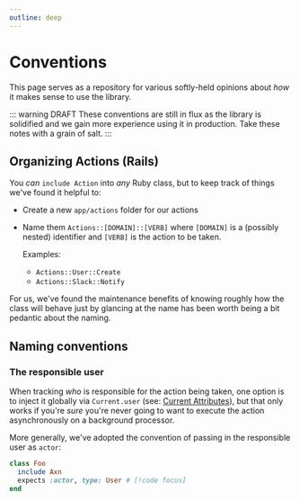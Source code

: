 ```yaml
---
outline: deep
---
```


# Conventions

This page serves as a repository for various softly-held opinions about _how_ it makes sense to use the library.

::: warning DRAFT
These conventions are still in flux as the library is solidified and we gain more experience using it in production. Take these notes with a grain of salt.
:::

## Organizing Actions (Rails)

You _can_ `include Action` into _any_ Ruby class, but to keep track of things we've found it helpful to:

  * Create a new `app/actions` folder for our actions
  * Name them `Actions::[DOMAIN]::[VERB]` where `[DOMAIN]` is a (possibly nested) identifier and `[VERB]` is the action to be taken.

    Examples:
      * `Actions::User::Create`
      * `Actions::Slack::Notify`

For us, we've found the maintenance benefits of knowing roughly how the class will behave just by glancing at the name has been worth being a bit pedantic about the naming.

## Naming conventions

### The responsible user
When tracking _who_ is responsible for the action being taken, one option is to inject it globally via `Current.user` (see: [Current Attributes](https://api.rubyonrails.org/classes/ActiveSupport/CurrentAttributes.html)), but that only works if you're _sure_ you're never going to want to execute the action asynchronously on a background processor.

More generally, we've adopted the convention of passing in the responsible user as `actor`:

  ```ruby
  class Foo
    include Axn
    expects :actor, type: User # [!code focus]
  end
  ```
